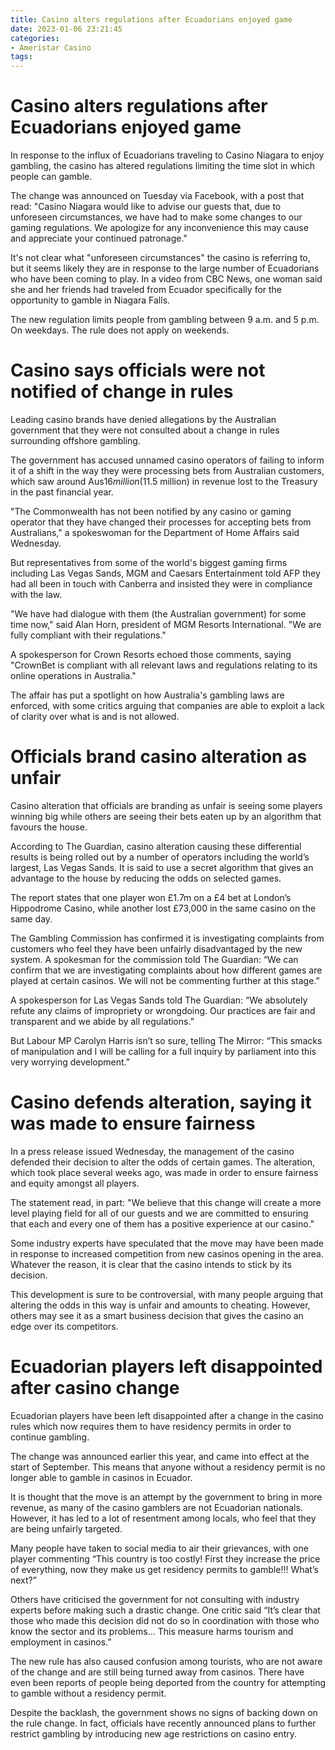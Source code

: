 ```yaml
---
title: Casino alters regulations after Ecuadorians enjoyed game
date: 2023-01-06 23:21:45
categories:
- Ameristar Casino
tags:
---
```



#  Casino alters regulations after Ecuadorians enjoyed game

In response to the influx of Ecuadorians traveling to Casino Niagara to enjoy gambling, the casino has altered regulations limiting the time slot in which people can gamble.

The change was announced on Tuesday via Facebook, with a post that read: "Casino Niagara would like to advise our guests that, due to unforeseen circumstances, we have had to make some changes to our gaming regulations. We apologize for any inconvenience this may cause and appreciate your continued patronage."

It's not clear what "unforeseen circumstances" the casino is referring to, but it seems likely they are in response to the large number of Ecuadorians who have been coming to play. In a video from CBC News, one woman said she and her friends had traveled from Ecuador specifically for the opportunity to gamble in Niagara Falls.

The new regulation limits people from gambling between 9 a.m. and 5 p.m. On weekdays. The rule does not apply on weekends.

#  Casino says officials were not notified of change in rules

Leading casino brands have denied allegations by the Australian government that they were not consulted about a change in rules surrounding offshore gambling.

The government has accused unnamed casino operators of failing to inform it of a shift in the way they were processing bets from Australian customers, which saw around Aus$16 million ($11.5 million) in revenue lost to the Treasury in the past financial year.

"The Commonwealth has not been notified by any casino or gaming operator that they have changed their processes for accepting bets from Australians," a spokeswoman for the Department of Home Affairs said Wednesday.

But representatives from some of the world's biggest gaming firms including Las Vegas Sands, MGM and Caesars Entertainment told AFP they had all been in touch with Canberra and insisted they were in compliance with the law.

"We have had dialogue with them (the Australian government) for some time now," said Alan Horn, president of MGM Resorts International. "We are fully compliant with their regulations."

A spokesperson for Crown Resorts echoed those comments, saying "CrownBet is compliant with all relevant laws and regulations relating to its online operations in Australia."

The affair has put a spotlight on how Australia's gambling laws are enforced, with some critics arguing that companies are able to exploit a lack of clarity over what is and is not allowed.

#  Officials brand casino alteration as unfair

Casino alteration that officials are branding as unfair is seeing some players winning big while others are seeing their bets eaten up by an algorithm that favours the house.

According to The Guardian, casino alteration causing these differential results is being rolled out by a number of operators including the world’s largest, Las Vegas Sands. It is said to use a secret algorithm that gives an advantage to the house by reducing the odds on selected games.

The report states that one player won £1.7m on a £4 bet at London’s Hippodrome Casino, while another lost £73,000 in the same casino on the same day.

The Gambling Commission has confirmed it is investigating complaints from customers who feel they have been unfairly disadvantaged by the new system. A spokesman for the commission told The Guardian: “We can confirm that we are investigating complaints about how different games are played at certain casinos. We will not be commenting further at this stage.”

A spokesperson for Las Vegas Sands told The Guardian: “We absolutely refute any claims of impropriety or wrongdoing. Our practices are fair and transparent and we abide by all regulations.”

But Labour MP Carolyn Harris isn’t so sure, telling The Mirror: “This smacks of manipulation and I will be calling for a full inquiry by parliament into this very worrying development.”

#  Casino defends alteration, saying it was made to ensure fairness

In a press release issued Wednesday, the management of the casino defended their decision to alter the odds of certain games. The alteration, which took place several weeks ago, was made in order to ensure fairness and equity amongst all players.

The statement read, in part: "We believe that this change will create a more level playing field for all of our guests and we are committed to ensuring that each and every one of them has a positive experience at our casino."

Some industry experts have speculated that the move may have been made in response to increased competition from new casinos opening in the area. Whatever the reason, it is clear that the casino intends to stick by its decision.

This development is sure to be controversial, with many people arguing that altering the odds in this way is unfair and amounts to cheating. However, others may see it as a smart business decision that gives the casino an edge over its competitors.

#  Ecuadorian players left disappointed after casino change

Ecuadorian players have been left disappointed after a change in the casino rules which now requires them to have residency permits in order to continue gambling.

The change was announced earlier this year, and came into effect at the start of September. This means that anyone without a residency permit is no longer able to gamble in casinos in Ecuador.

It is thought that the move is an attempt by the government to bring in more revenue, as many of the casino gamblers are not Ecuadorian nationals. However, it has led to a lot of resentment among locals, who feel that they are being unfairly targeted.

Many people have taken to social media to air their grievances, with one player commenting “This country is too costly! First they increase the price of everything, now they make us get residency permits to gamble!!! What’s next?”

Others have criticised the government for not consulting with industry experts before making such a drastic change. One critic said “It’s clear that those who made this decision did not do so in coordination with those who know the sector and its problems… This measure harms tourism and employment in casinos.”

The new rule has also caused confusion among tourists, who are not aware of the change and are still being turned away from casinos. There have even been reports of people being deported from the country for attempting to gamble without a residency permit.

Despite the backlash, the government shows no signs of backing down on the rule change. In fact, officials have recently announced plans to further restrict gambling by introducing new age restrictions on casino entry.